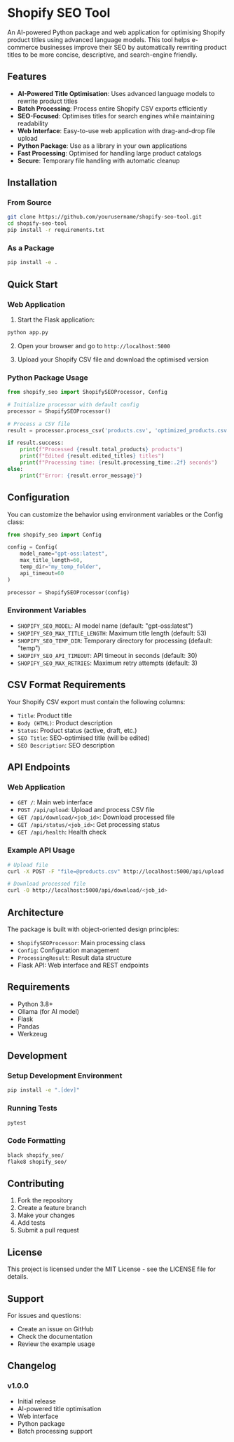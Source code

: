 # Shopify SEO Tool

An AI-powered Python package and web application for optimising Shopify product titles using advanced language models. This tool helps e-commerce businesses improve their SEO by automatically rewriting product titles to be more concise, descriptive, and search-engine friendly.

## Features

- **AI-Powered Title Optimisation**: Uses advanced language models to rewrite product titles
- **Batch Processing**: Process entire Shopify CSV exports efficiently
- **SEO-Focused**: Optimises titles for search engines while maintaining readability
- **Web Interface**: Easy-to-use web application with drag-and-drop file upload
- **Python Package**: Use as a library in your own applications
- **Fast Processing**: Optimised for handling large product catalogs
- **Secure**: Temporary file handling with automatic cleanup

## Installation

### From Source

```bash
git clone https://github.com/yourusername/shopify-seo-tool.git
cd shopify-seo-tool
pip install -r requirements.txt
```

### As a Package

```bash
pip install -e .
```

## Quick Start

### Web Application

1. Start the Flask application:
```bash
python app.py
```

2. Open your browser and go to `http://localhost:5000`

3. Upload your Shopify CSV file and download the optimised version

### Python Package Usage

```python
from shopify_seo import ShopifySEOProcessor, Config

# Initialize processor with default config
processor = ShopifySEOProcessor()

# Process a CSV file
result = processor.process_csv('products.csv', 'optimized_products.csv')

if result.success:
    print(f"Processed {result.total_products} products")
    print(f"Edited {result.edited_titles} titles")
    print(f"Processing time: {result.processing_time:.2f} seconds")
else:
    print(f"Error: {result.error_message}")
```

## Configuration

You can customize the behavior using environment variables or the Config class:

```python
from shopify_seo import Config

config = Config(
    model_name="gpt-oss:latest",
    max_title_length=60,
    temp_dir="my_temp_folder",
    api_timeout=60
)

processor = ShopifySEOProcessor(config)
```

### Environment Variables

- `SHOPIFY_SEO_MODEL`: AI model name (default: "gpt-oss:latest")
- `SHOPIFY_SEO_MAX_TITLE_LENGTH`: Maximum title length (default: 53)
- `SHOPIFY_SEO_TEMP_DIR`: Temporary directory for processing (default: "temp")
- `SHOPIFY_SEO_API_TIMEOUT`: API timeout in seconds (default: 30)
- `SHOPIFY_SEO_MAX_RETRIES`: Maximum retry attempts (default: 3)

## CSV Format Requirements

Your Shopify CSV export must contain the following columns:

- `Title`: Product title
- `Body (HTML)`: Product description
- `Status`: Product status (active, draft, etc.)
- `SEO Title`: SEO-optimised title (will be edited)
- `SEO Description`: SEO description

## API Endpoints

### Web Application

- `GET /`: Main web interface
- `POST /api/upload`: Upload and process CSV file
- `GET /api/download/<job_id>`: Download processed file
- `GET /api/status/<job_id>`: Get processing status
- `GET /api/health`: Health check

### Example API Usage

```bash
# Upload file
curl -X POST -F "file=@products.csv" http://localhost:5000/api/upload

# Download processed file
curl -O http://localhost:5000/api/download/<job_id>
```

## Architecture

The package is built with object-oriented design principles:

- `ShopifySEOProcessor`: Main processing class
- `Config`: Configuration management
- `ProcessingResult`: Result data structure
- Flask API: Web interface and REST endpoints

## Requirements

- Python 3.8+
- Ollama (for AI model)
- Flask
- Pandas
- Werkzeug

## Development

### Setup Development Environment

```bash
pip install -e ".[dev]"
```

### Running Tests

```bash
pytest
```

### Code Formatting

```bash
black shopify_seo/
flake8 shopify_seo/
```

## Contributing

1. Fork the repository
2. Create a feature branch
3. Make your changes
4. Add tests
5. Submit a pull request

## License

This project is licensed under the MIT License - see the LICENSE file for details.

## Support

For issues and questions:
- Create an issue on GitHub
- Check the documentation
- Review the example usage

## Changelog

### v1.0.0
- Initial release
- AI-powered title optimisation
- Web interface
- Python package
- Batch processing support
